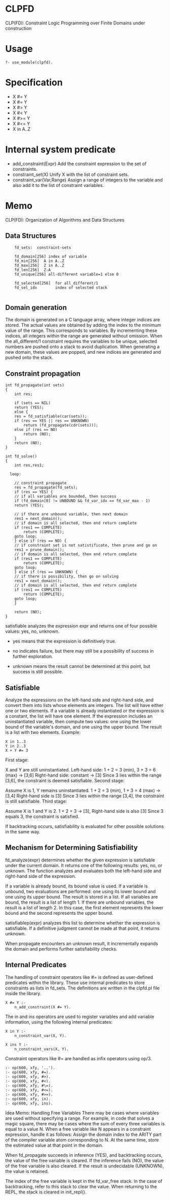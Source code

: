# CLPFD
CLP(FD): Constraint Logic Programming over Finite Domains
under construction

# Usage

```
?- use_module(clpfd).
```

# Specification

- X #= Y
- X #\= Y
- X #> Y
- X #< Y
- X #>= Y
- X #<= Y
- X in A..Z

# Internal system predicate
- add_constraint(Expr)  Add the constraint expression to the set of constraints.
- constraint_set(X) Unify X with the list of constraint sets.
- constraint_var(Var,Range) Assign a range of integers to the variable and also add it to the list of constraint variables.

# Memo
CLP(FD): Organization of Algorithms and Data Structures

## Data Structures

```
    fd_sets:  constraint-sets

    fd_domain[256] index of variable 
    fd_min[256]  A in A..Z  
    fd_max[256]  Z in A..Z
    fd_len[256]  Z-A
    fd_unique[256] all-different variable=1 else 0

    fd_selected[256]  for all_different/1
    fd_sel_idx        index of selected stack
    
```
## Domain generation
The domain is generated on a C language array, where integer indices are stored.
The actual values are obtained by adding the index to the minimum value of the range.
This corresponds to variables.
By incrementing these indices, all integers within the range are generated without omission.
When the all_different/1 constraint requires the variables to be unique,
selected numbers are pushed onto a stack to avoid duplication.
When generating a new domain, these values are popped,
and new indices are generated and pushed onto the stack.

## Constraint propagation

```
int fd_propagate(int sets)
{
    int res;

    if (sets == NIL)
	return (YES);
    else {
	res = fd_satisfiable(car(sets));
	if (res == YES || res == UNKNOWN)
	    return (fd_propagate(cdr(sets)));
	else if (res == NO)
	    return (NO);
    }
    return (NO);
}

int fd_solve()
{
    int res,res1;

  loop:
    
	// constraint propagate
    res = fd_propagate(fd_sets);
    if (res == YES) {
	// if all variables are bounded, then success
	if (fd_domain[0] != UNBOUND && fd_var_idx == fd_var_max - 1)
	return (YES);
	
	// if there are unbound variable, then next domain
	res1 = next_domain();
	// if domain is all selected, then end return complete
	if (res1 == COMPLETE)
		return (COMPLETE);
	goto loop;
    } else if (res == NO) {
	// if constraint set is not satistificate, then prune and go on
	res1 = prune_domain();
	// if domain is all selected, then end return complete
	if (res1 == COMPLETE)
	    return (COMPLETE);
	goto loop;
    } else if (res == UNKNOWN) {
	// if there is possibility, then go on solving 
	res1 = next_domain();
	// if domain is all selected, then end return complete
	if (res1 == COMPLETE)
	    return (COMPLETE);
	goto loop;
    }

    return (NO);
}

```

satisfiable analyzes the expression expr and returns one of four possible values: yes, no, unknown.

- yes means that the expression is definitively true.

- no indicates failure, but there may still be a possibility of success in further exploration.

- unknown means the result cannot be determined at this point, but success is still possible.


## Satisfiable
Analyze the expressions on the left-hand side and right-hand side, and convert them into lists whose elements are integers. The list will have either one or two elements.
If a variable is already instantiated or the expression is a constant, the list will have one element.
If the expression includes an uninstantiated variable, then compute two values: one using the lower bound of the variable's domain, and one using the upper bound. The result is a list with two elements.
Example:
```
X in 1..3  
Y in 2..3  
X + Y #= 3  
```
First stage:

X and Y are still uninstantiated.
Left-hand side: 1 + 2 = 3 (min), 3 + 3 = 6 (max) → [3,6]
Right-hand side: constant → [3]
Since 3 lies within the range [3,6], the constraint is deemed satisfiable.
Second stage:

Assume X is 1, Y remains uninstantiated.
1 + 2 = 3 (min), 1 + 3 = 4 (max) → [3,4]
Right-hand side is [3]
Since 3 lies within the range [3,4], the constraint is still satisfiable.
Third stage:

Assume X is 1 and Y is 2.
1 + 2 = 3 → [3], Right-hand side is also [3]
Since 3 equals 3, the constraint is satisfied.

If backtracking occurs, satisfiability is evaluated for other possible solutions in the same way.

## Mechanism for Determining Satisfiability

fd_analyze(expr) determines whether the given expression is satisfiable under the current domain.
It returns one of the following results: yes, no, or unknown. The function analyzes and evaluates both the left-hand side and right-hand side of the expression.

If a variable is already bound, its bound value is used.
If a variable is unbound, two evaluations are performed: one using its lower bound and one using its upper bound.
The result is stored in a list.
If all variables are bound, the result is a list of length 1.
If there are unbound variables, the result is a list of length 2.
In this case, the first element represents the lower bound and the second represents the upper bound.

satisfiablep(expr) analyzes this list to determine whether the expression is satisfiable.
If a definitive judgment cannot be made at that point, it returns unknown.

When propagate encounters an unknown result, it incrementally expands the domain and performs further satisfiability checks.



## Internal Predicates
The handling of constraint operators like #= is defined as user-defined predicates within the library. These use internal predicates to store constraints as lists in fd_sets. The definitions are written in the clpfd.pl file inside the library.

```
X #= Y :-
    n_add_constraint(X #= Y).

```

The in and ins operators are used to register variables and add variable information, using the following internal predicates:

```
X in Y :-
    n_constraint_var(X, Y).

X ins Y :-
    n_constraint_vars(X, Y).
```

Constraint operators like #= are handled as infix operators using op/3.

```
:- op(600, xfy, '..').
:- op(600, xfy, #=).
:- op(600, xfy, #>).
:- op(600, xfy, #<).
:- op(600, xfy, #\=).
:- op(600, xfy, #<=).
:- op(600, xfy, #>=).
:- op(600, xfy, in).
:- op(600, xfy, ins).
```

Idea Memo: Handling Free Variables
There may be cases where variables are used without specifying a range. For example, in code that solves a magic square, there may be cases where the sum of every three variables is equal to a value N.
When a free variable like N appears in a constraint expression, handle it as follows:
Assign the domain index to the ARITY part of the compiler variable atom corresponding to N.
At the same time, store the estimated value at that point in the domain.

When fd_propagate succeeds in inference (YES), and backtracking occurs, the value of the free variable is cleared.
If the inference fails (NO), the value of the free variable is also cleared.
If the result is undecidable (UNKNOWN), the value is retained.

The index of the free variable is kept in the fd_var_free stack.
In the case of backtracking, refer to this stack to clear the value.
When returning to the REPL, the stack is cleared in init_repl().
